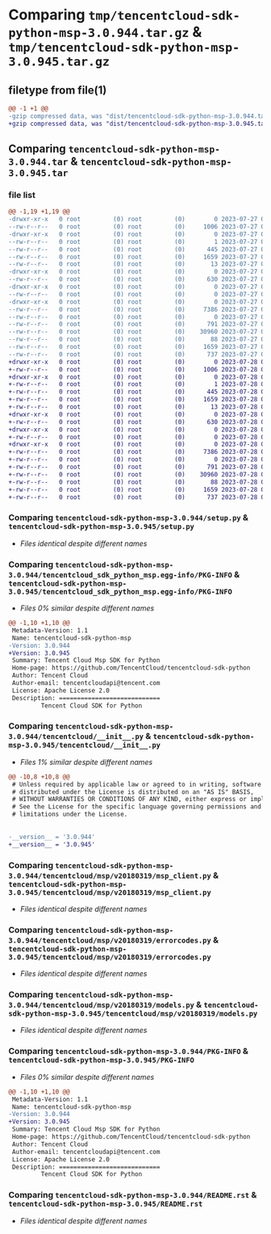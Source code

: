# Comparing `tmp/tencentcloud-sdk-python-msp-3.0.944.tar.gz` & `tmp/tencentcloud-sdk-python-msp-3.0.945.tar.gz`

## filetype from file(1)

```diff
@@ -1 +1 @@
-gzip compressed data, was "dist/tencentcloud-sdk-python-msp-3.0.944.tar", last modified: Thu Jul 27 02:20:05 2023, max compression
+gzip compressed data, was "dist/tencentcloud-sdk-python-msp-3.0.945.tar", last modified: Fri Jul 28 00:32:33 2023, max compression
```

## Comparing `tencentcloud-sdk-python-msp-3.0.944.tar` & `tencentcloud-sdk-python-msp-3.0.945.tar`

### file list

```diff
@@ -1,19 +1,19 @@
-drwxr-xr-x   0 root         (0) root         (0)        0 2023-07-27 02:20:05.000000 tencentcloud-sdk-python-msp-3.0.944/
--rw-r--r--   0 root         (0) root         (0)     1006 2023-07-27 02:20:05.000000 tencentcloud-sdk-python-msp-3.0.944/setup.py
-drwxr-xr-x   0 root         (0) root         (0)        0 2023-07-27 02:20:05.000000 tencentcloud-sdk-python-msp-3.0.944/tencentcloud_sdk_python_msp.egg-info/
--rw-r--r--   0 root         (0) root         (0)        1 2023-07-27 02:20:05.000000 tencentcloud-sdk-python-msp-3.0.944/tencentcloud_sdk_python_msp.egg-info/dependency_links.txt
--rw-r--r--   0 root         (0) root         (0)      445 2023-07-27 02:20:05.000000 tencentcloud-sdk-python-msp-3.0.944/tencentcloud_sdk_python_msp.egg-info/SOURCES.txt
--rw-r--r--   0 root         (0) root         (0)     1659 2023-07-27 02:20:05.000000 tencentcloud-sdk-python-msp-3.0.944/tencentcloud_sdk_python_msp.egg-info/PKG-INFO
--rw-r--r--   0 root         (0) root         (0)       13 2023-07-27 02:20:05.000000 tencentcloud-sdk-python-msp-3.0.944/tencentcloud_sdk_python_msp.egg-info/top_level.txt
-drwxr-xr-x   0 root         (0) root         (0)        0 2023-07-27 02:20:05.000000 tencentcloud-sdk-python-msp-3.0.944/tencentcloud/
--rw-r--r--   0 root         (0) root         (0)      630 2023-07-27 02:20:05.000000 tencentcloud-sdk-python-msp-3.0.944/tencentcloud/__init__.py
-drwxr-xr-x   0 root         (0) root         (0)        0 2023-07-27 02:20:05.000000 tencentcloud-sdk-python-msp-3.0.944/tencentcloud/msp/
--rw-r--r--   0 root         (0) root         (0)        0 2023-07-27 02:20:05.000000 tencentcloud-sdk-python-msp-3.0.944/tencentcloud/msp/__init__.py
-drwxr-xr-x   0 root         (0) root         (0)        0 2023-07-27 02:20:05.000000 tencentcloud-sdk-python-msp-3.0.944/tencentcloud/msp/v20180319/
--rw-r--r--   0 root         (0) root         (0)     7386 2023-07-27 02:20:05.000000 tencentcloud-sdk-python-msp-3.0.944/tencentcloud/msp/v20180319/msp_client.py
--rw-r--r--   0 root         (0) root         (0)        0 2023-07-27 02:20:05.000000 tencentcloud-sdk-python-msp-3.0.944/tencentcloud/msp/v20180319/__init__.py
--rw-r--r--   0 root         (0) root         (0)      791 2023-07-27 02:20:05.000000 tencentcloud-sdk-python-msp-3.0.944/tencentcloud/msp/v20180319/errorcodes.py
--rw-r--r--   0 root         (0) root         (0)    30960 2023-07-27 02:20:05.000000 tencentcloud-sdk-python-msp-3.0.944/tencentcloud/msp/v20180319/models.py
--rw-r--r--   0 root         (0) root         (0)       88 2023-07-27 02:20:05.000000 tencentcloud-sdk-python-msp-3.0.944/setup.cfg
--rw-r--r--   0 root         (0) root         (0)     1659 2023-07-27 02:20:05.000000 tencentcloud-sdk-python-msp-3.0.944/PKG-INFO
--rw-r--r--   0 root         (0) root         (0)      737 2023-07-27 02:20:05.000000 tencentcloud-sdk-python-msp-3.0.944/README.rst
+drwxr-xr-x   0 root         (0) root         (0)        0 2023-07-28 00:32:33.000000 tencentcloud-sdk-python-msp-3.0.945/
+-rw-r--r--   0 root         (0) root         (0)     1006 2023-07-28 00:32:33.000000 tencentcloud-sdk-python-msp-3.0.945/setup.py
+drwxr-xr-x   0 root         (0) root         (0)        0 2023-07-28 00:32:33.000000 tencentcloud-sdk-python-msp-3.0.945/tencentcloud_sdk_python_msp.egg-info/
+-rw-r--r--   0 root         (0) root         (0)        1 2023-07-28 00:32:33.000000 tencentcloud-sdk-python-msp-3.0.945/tencentcloud_sdk_python_msp.egg-info/dependency_links.txt
+-rw-r--r--   0 root         (0) root         (0)      445 2023-07-28 00:32:33.000000 tencentcloud-sdk-python-msp-3.0.945/tencentcloud_sdk_python_msp.egg-info/SOURCES.txt
+-rw-r--r--   0 root         (0) root         (0)     1659 2023-07-28 00:32:33.000000 tencentcloud-sdk-python-msp-3.0.945/tencentcloud_sdk_python_msp.egg-info/PKG-INFO
+-rw-r--r--   0 root         (0) root         (0)       13 2023-07-28 00:32:33.000000 tencentcloud-sdk-python-msp-3.0.945/tencentcloud_sdk_python_msp.egg-info/top_level.txt
+drwxr-xr-x   0 root         (0) root         (0)        0 2023-07-28 00:32:33.000000 tencentcloud-sdk-python-msp-3.0.945/tencentcloud/
+-rw-r--r--   0 root         (0) root         (0)      630 2023-07-28 00:32:33.000000 tencentcloud-sdk-python-msp-3.0.945/tencentcloud/__init__.py
+drwxr-xr-x   0 root         (0) root         (0)        0 2023-07-28 00:32:33.000000 tencentcloud-sdk-python-msp-3.0.945/tencentcloud/msp/
+-rw-r--r--   0 root         (0) root         (0)        0 2023-07-28 00:32:33.000000 tencentcloud-sdk-python-msp-3.0.945/tencentcloud/msp/__init__.py
+drwxr-xr-x   0 root         (0) root         (0)        0 2023-07-28 00:32:33.000000 tencentcloud-sdk-python-msp-3.0.945/tencentcloud/msp/v20180319/
+-rw-r--r--   0 root         (0) root         (0)     7386 2023-07-28 00:32:33.000000 tencentcloud-sdk-python-msp-3.0.945/tencentcloud/msp/v20180319/msp_client.py
+-rw-r--r--   0 root         (0) root         (0)        0 2023-07-28 00:32:33.000000 tencentcloud-sdk-python-msp-3.0.945/tencentcloud/msp/v20180319/__init__.py
+-rw-r--r--   0 root         (0) root         (0)      791 2023-07-28 00:32:33.000000 tencentcloud-sdk-python-msp-3.0.945/tencentcloud/msp/v20180319/errorcodes.py
+-rw-r--r--   0 root         (0) root         (0)    30960 2023-07-28 00:32:33.000000 tencentcloud-sdk-python-msp-3.0.945/tencentcloud/msp/v20180319/models.py
+-rw-r--r--   0 root         (0) root         (0)       88 2023-07-28 00:32:33.000000 tencentcloud-sdk-python-msp-3.0.945/setup.cfg
+-rw-r--r--   0 root         (0) root         (0)     1659 2023-07-28 00:32:33.000000 tencentcloud-sdk-python-msp-3.0.945/PKG-INFO
+-rw-r--r--   0 root         (0) root         (0)      737 2023-07-28 00:32:33.000000 tencentcloud-sdk-python-msp-3.0.945/README.rst
```

### Comparing `tencentcloud-sdk-python-msp-3.0.944/setup.py` & `tencentcloud-sdk-python-msp-3.0.945/setup.py`

 * *Files identical despite different names*

### Comparing `tencentcloud-sdk-python-msp-3.0.944/tencentcloud_sdk_python_msp.egg-info/PKG-INFO` & `tencentcloud-sdk-python-msp-3.0.945/tencentcloud_sdk_python_msp.egg-info/PKG-INFO`

 * *Files 0% similar despite different names*

```diff
@@ -1,10 +1,10 @@
 Metadata-Version: 1.1
 Name: tencentcloud-sdk-python-msp
-Version: 3.0.944
+Version: 3.0.945
 Summary: Tencent Cloud Msp SDK for Python
 Home-page: https://github.com/TencentCloud/tencentcloud-sdk-python
 Author: Tencent Cloud
 Author-email: tencentcloudapi@tencent.com
 License: Apache License 2.0
 Description: ============================
         Tencent Cloud SDK for Python
```

### Comparing `tencentcloud-sdk-python-msp-3.0.944/tencentcloud/__init__.py` & `tencentcloud-sdk-python-msp-3.0.945/tencentcloud/__init__.py`

 * *Files 1% similar despite different names*

```diff
@@ -10,8 +10,8 @@
 # Unless required by applicable law or agreed to in writing, software
 # distributed under the License is distributed on an "AS IS" BASIS,
 # WITHOUT WARRANTIES OR CONDITIONS OF ANY KIND, either express or implied.
 # See the License for the specific language governing permissions and
 # limitations under the License.
 
 
-__version__ = '3.0.944'
+__version__ = '3.0.945'
```

### Comparing `tencentcloud-sdk-python-msp-3.0.944/tencentcloud/msp/v20180319/msp_client.py` & `tencentcloud-sdk-python-msp-3.0.945/tencentcloud/msp/v20180319/msp_client.py`

 * *Files identical despite different names*

### Comparing `tencentcloud-sdk-python-msp-3.0.944/tencentcloud/msp/v20180319/errorcodes.py` & `tencentcloud-sdk-python-msp-3.0.945/tencentcloud/msp/v20180319/errorcodes.py`

 * *Files identical despite different names*

### Comparing `tencentcloud-sdk-python-msp-3.0.944/tencentcloud/msp/v20180319/models.py` & `tencentcloud-sdk-python-msp-3.0.945/tencentcloud/msp/v20180319/models.py`

 * *Files identical despite different names*

### Comparing `tencentcloud-sdk-python-msp-3.0.944/PKG-INFO` & `tencentcloud-sdk-python-msp-3.0.945/PKG-INFO`

 * *Files 0% similar despite different names*

```diff
@@ -1,10 +1,10 @@
 Metadata-Version: 1.1
 Name: tencentcloud-sdk-python-msp
-Version: 3.0.944
+Version: 3.0.945
 Summary: Tencent Cloud Msp SDK for Python
 Home-page: https://github.com/TencentCloud/tencentcloud-sdk-python
 Author: Tencent Cloud
 Author-email: tencentcloudapi@tencent.com
 License: Apache License 2.0
 Description: ============================
         Tencent Cloud SDK for Python
```

### Comparing `tencentcloud-sdk-python-msp-3.0.944/README.rst` & `tencentcloud-sdk-python-msp-3.0.945/README.rst`

 * *Files identical despite different names*


